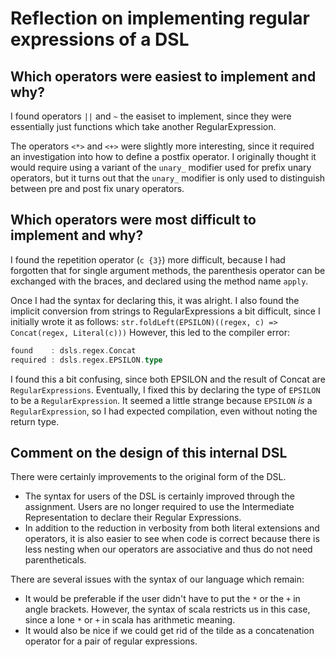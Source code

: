 # Reflection on implementing regular expressions of a DSL

## Which operators were easiest to implement and why?

I found operators `||` and `~` the easiset to implement, since they were
essentially just functions which take another RegularExpression.

The operators `<*>` and `<+>` were slightly more interesting, since it
required an investigation into how to define a postfix operator. I originally
thought it would require using a variant of the `unary_` modifier used for
prefix unary operators, but it turns out that the `unary_` modifier is only
used to distinguish between pre and post fix unary operators.

## Which operators were most difficult to implement and why?

I found the repetition operator (`c {3}`) more difficult, because I had
forgotten that for single argument methods, the parenthesis operator
can be exchanged with the braces, and declared using the method name `apply`.

Once I had the syntax for declaring this, it was alright.  I also
found the implicit conversion from strings to RegularExpressions a bit
difficult, since I initially wrote it as follows:
`str.foldLeft(EPSILON)((regex, c) => Concat(regex, Literal(c)))`
However, this led to the compiler error:
```scala
found    : dsls.regex.Concat
required : dsls.regex.EPSILON.type
```
I found this a bit confusing, since both EPSILON and the result of Concat
are `RegularExpressions`.  Eventually, I fixed this by declaring the type
of `EPSILON` to be a `RegularExpression`.  It seemed a little strange because
`EPSILON` *is* a `RegularExpression`, so I had expected compilation, even
without noting the return type.

## Comment on the design of this internal DSL

There were certainly improvements to the original form of the DSL.
 * The syntax for users of the DSL is certainly improved through the
 assignment.  Users are no longer required to use the Intermediate
 Representation to declare their Regular Expressions.
 * In addition to the reduction in verbosity from both literal extensions
 and operators, it is also easier to see when code is correct because
 there is less nesting when our operators are associative and thus do
 not need parentheticals.

There are several issues with the syntax of our language which remain:
 * It would be preferable if the user didn't have to put the `*` or 
 the `+` in angle brackets. However, the syntax of scala restricts us
 in this case, since a lone `*` or `+` in scala has arithmetic meaning.
 * It would also be nice if we could get rid of the tilde as a concatenation
 operator for a pair of regular expressions.

